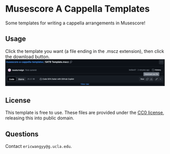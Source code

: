 # Musescore A Cappella Templates

Some templates for writing a cappella arrangements in Musescore!

## Usage

Click the template you want (a file ending in the .mscz extension), then click the download button.
![Download example. The button is in the upper-right corner of the screen and looks like a down arrow pointing into an end bracket.](/assets/download-example.png)

## License

This template is free to use. These files are provided under the [CC0 license](https://creativecommons.org/publicdomain/zero/1.0/legalcode.txt), releasing this into public domain.

## Questions

Contact `ericwangyy@g.ucla.edu`.
